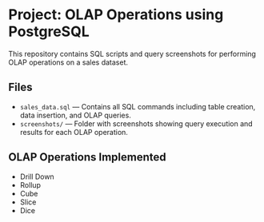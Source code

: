 # Project: OLAP Operations using PostgreSQL

This repository contains SQL scripts and query screenshots for performing OLAP operations on a sales dataset.

## Files

- `sales_data.sql` — Contains all SQL commands including table creation, data insertion, and OLAP queries.
- `screenshots/` — Folder with screenshots showing query execution and results for each OLAP operation.

## OLAP Operations Implemented

- Drill Down
- Rollup
- Cube
- Slice
- Dice
